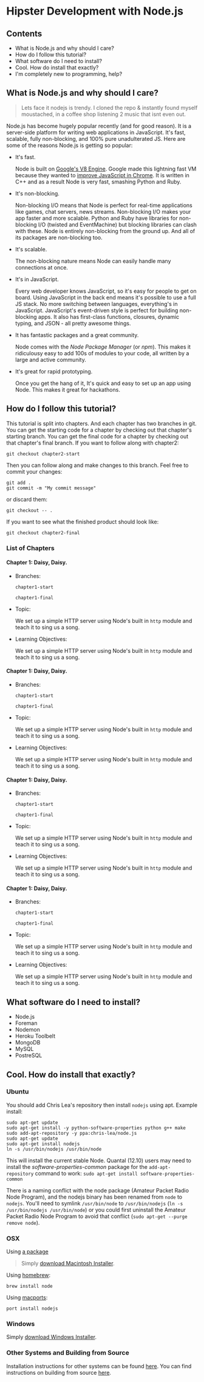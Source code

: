 # Hipster Development with Node.js

## Contents

- What is Node.js and why should I care?
- How do I follow this tutorial?
- What software do I need to install?
- Cool. How do install that exactly?
- I'm completely new to programming, help?

## What is Node.js and why should I care?

> Lets face it nodejs is trendy. I cloned the repo & instantly found myself moustached, in a coffee shop listening 2 music that isnt even out.

Node.js has become hugely popular recently (and for good reason). It is a server-side platform for writing web applications in JavaScript. It's fast, scalable, fully non-blocking, and 100% pure unadulterated JS. Here are some of the reasons Node.js is getting so popular:

- It's fast.

	Node is built on [Google's V8 Engine](http://code.google.com/p/v8/). Google made this lightning fast VM because they wanted to [improve JavaScript in Chrome](http://blogoscoped.com/google-chrome/). It is written in C++ and as a result Node is very fast, smashing Python and Ruby.

- It's non-blocking.

	Non-blocking I/O means that Node is perfect for real-time applications like games, chat servers, news streams. Non-blocking I/O makes your app faster and more scalable. Python and Ruby have libraries for non-blocking I/O (twisted and EventMachine) but blocking libraries can clash with these. Node is entirely non-blocking from the ground up. And all of its packages are non-blocking too. 

- It's scalable.

	The non-blocking nature means Node can easily handle many connections at once. 

- It's in JavaScript.

	Every web developer knows JavaScript, so it's easy for people to get on board. Using JavaScript in the back end means it's possible to use a full JS stack. No more switching between languages, everything's in JavaScript. JavaScript's event-driven style is perfect for building non-blocking apps. It also has first-class functions, closures, dynamic typing, and JSON - all pretty awesome things.

- It has fantastic packages and a great community.

	Node comes with the *Node Package Manager* (or *npm*). This makes it ridiculousy easy to add 100s of modules to your code, all written by a large and active community.

- It's great for rapid prototyping.

	Once you get the hang of it, It's quick and easy to set up an app using Node. This makes it great for hackathons.

## How do I follow this tutorial?

This tutorial is split into chapters. And each chapter has two branches in git. You can get the starting code for a chapter by checking out that chapter's starting branch. You can get the final code for a chapter by checking out that chapter's final branch. If you want to follow along with chapter2:

	git checkout chapter2-start

Then you can follow along and make changes to this branch. Feel free to commit your changes:

	git add .
	git commit -m "My commit message"

or discard them:

	git checkout -- .

If you want to see what the finished product should look like:

	git checkout chapter2-final

### List of Chapters

#### Chapter 1: Daisy, Daisy.

- Branches:

	`chapter1-start`

	`chapter1-final`
	
- Topic:

	We set up a simple HTTP server using Node's built in `http` module and teach it to sing us a song.

- Learning Objectives:

	We set up a simple HTTP server using Node's built in `http` module and teach it to sing us a song.

#### Chapter 1: Daisy, Daisy.

- Branches:

	`chapter1-start`

	`chapter1-final`
	
- Topic:

	We set up a simple HTTP server using Node's built in `http` module and teach it to sing us a song.

- Learning Objectives:

	We set up a simple HTTP server using Node's built in `http` module and teach it to sing us a song.

#### Chapter 1: Daisy, Daisy.

- Branches:

	`chapter1-start`

	`chapter1-final`
	
- Topic:

	We set up a simple HTTP server using Node's built in `http` module and teach it to sing us a song.

- Learning Objectives:

	We set up a simple HTTP server using Node's built in `http` module and teach it to sing us a song.

#### Chapter 1: Daisy, Daisy.

- Branches:

	`chapter1-start`

	`chapter1-final`
	
- Topic:

	We set up a simple HTTP server using Node's built in `http` module and teach it to sing us a song.

- Learning Objectives:

	We set up a simple HTTP server using Node's built in `http` module and teach it to sing us a song.

## What software do I need to install?

- Node.js
- Foreman
- Nodemon
- Heroku Toolbelt
- MongoDB
- MySQL
- PostreSQL

## Cool. How do install that exactly?

### Ubuntu

You should add Chris Lea's repository then install `nodejs` using apt. Example install:

    sudo apt-get update
    sudo apt-get install -y python-software-properties python g++ make
    sudo add-apt-repository -y ppa:chris-lea/node.js
    sudo apt-get update
    sudo apt-get install nodejs
	ln -s /usr/bin/nodejs /usr/bin/node

This will install the current stable Node. Quantal (12.10) users may need to install the *software-properties-common* package for the `add-apt-repository` command to work: `sudo apt-get install software-properties-common`

There is a naming conflict with the node package (Amateur Packet Radio Node Program), and the nodejs binary has been renamed from `node` to `nodejs`. You'll need to symlink `/usr/bin/node` to `/usr/bin/nodejs` (`ln -s /usr/bin/nodejs /usr/bin/node`) or you could first uninstall the Amateur Packet Radio Node Program to avoid that conflict (`sudo apt-get --purge remove node`).

### OSX
Using [a package](http://nodejs.org/#download)

> Simply [download Macintosh Installer](http://nodejs.org/#download).

Using [homebrew](https://github.com/mxcl/homebrew):

    brew install node

Using [macports](http://www.macports.org/):

    port install nodejs  

### Windows

Simply [download Windows Installer](http://nodejs.org/#download).

### Other Systems and Building from Source

Installation instructions for other systems can be found [here](https://github.com/joyent/node/wiki/Installing-Node.js-via-package-manager). You can find instructions on building from source [here](https://github.com/joyent/node/wiki/Installation).


